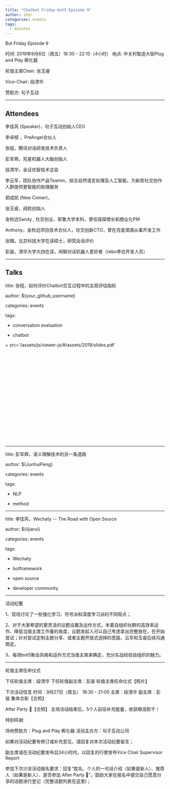 ```yaml
---
title: "Chatbot Friday-bot5 Episode 9"
author: zhyr
categories: events
tags:
  - minutes
---
```

Bot Friday Episode 9

时间: 2019年9月6日（周五）18:30 - 22:10（4小时）
地点: 中关村智造大街Plug and Play 孵化器

轮值主席Chair: 张玉睿

Vice-Chair: 段清华

赞助方: 句子互动

---
Attendees
---
李佳芮 (Speaker)，句子互动创始人CEO

李卓桓 ，PreAngel合伙人

张程，腾讯对话研发技术负责人

彭军辉，氖星机器人大脑创始人

段清华，金证优智技术总监

李云军，团队协作产品Teamin，结合自然语言处理及人工智能，为新型社交协作人群提供更智能的助理服务

郭成凯 (New Comer)，

张玉睿，阅粒创始人

金秋远Sandy , 社交创业，耶鲁大学本科，曾任探探增长和商业化PM

Anthony，金秋远项目技术合伙人，社交创新CTO，曾在百度滴滴从事开发工作

张璐，北京科技大学在读硕士，研究会话评价

彭骏，清华大学大四在读，闲聊对话机器人爱好者（rebo李白开发人员）

---
Talks
---
title: 张程，如何评价Chatbot交互过程中的主观评估指标

author: ${your_github_username}

categories: events

tags:

  - conversation evaluation
  
  - chatbot
  <div style="
    position: relative;
    padding-bottom:56.25%;
    padding-top:30px;
    height:0;
    overflow:hidden;
">
  <TAG
    width='560'
    height='315'
    allowfullscreen
    webkitallowfullscreen
    frameborder="0"
    style="
      position: absolute;
      top:0;
      left:0;
      width:100%;
      height:100%;
    "
  >
+    src='/assets/js/viewer-js/#/assets/2019/slides.pdf`
  </iframe>
</div>
  
---
title: 彭军辉，语义理解技术的另一条道路

author: ${JunhuiPeng}

categories: events

tags:

  - NLP
  
  - method
  
---

title: 李佳芮，Wechaty -- The Road with Open Source

author: ${lijiarui}

categories: events

tags:

  - Wechaty
  
  - botframework
  
  - open source
  
  - developer community
  
---

活动纪要

1、现场讨论了一些强化学习、符号派和深度学习派的不同观点；

2、对于大家希望的更灵活的议题设置及运作方式，本着自组织社群的高效率运作、降低当值主席工作量的角度，议题发起人可以自己考虑拿出完整放在，在开始尝试；针对尝试定制主题分享、或者主题开放式选择的思路，云军和玉睿后续沟通商定。

3、每场bot5聚会风格和运作方式当值主席来确定，充分实战经验自组织的魅力。

---
轮值主席任命仪式

下任轮值主席：段清华
下任轮值副主席：彭骏
轮值主席任命仪式【照片】

下次活动信息
时间：9月27日（周五） 18:30 - 21:00
主席：段清华
副主席：彭骏
集体合影【合照】

After Party 🍻【合照】
主场活动结束后，5个人前往补充能量，收获眼泪若干！



特别鸣谢:

场地赞助方：Plug and Play 孵化器
活动主办方：句子互动公司

如果对活动纪要有修订或补充意见，请回复对本次活动纪要留言；

副主席请在活动纪要发布后24小时内，以回复的行使发布Vice Chair Supervisor Report

参加下次沙龙活动报名要求：回复“姓名、个人的一句话介绍（如果是新人）、推荐人（如果是新人）、是否参加 After Party 🍻”。鼓励大家在报名中提交自己愿意分享的话题进行登记（完整话题列表在这里)；
